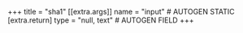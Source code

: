 +++
title = "sha1"
[[extra.args]]
name = "input" # AUTOGEN STATIC
[extra.return]
type = "null, text" # AUTOGEN FIELD
+++